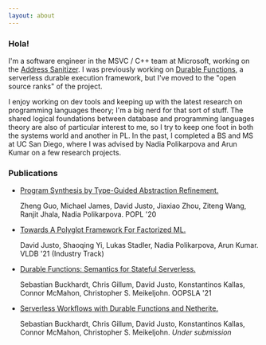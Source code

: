 ```yaml
---
layout: about
---
```


### Hola!

I'm a software engineer in the MSVC / C++ team at Microsoft, working on the [Address Sanitizer](https://learn.microsoft.com/en-us/cpp/sanitizers/asan?view=msvc-170). I was previously working on [Durable Functions](https://learn.microsoft.com/en-us/azure/azure-functions/durable/durable-functions-overview?tabs=in-process%2Cnodejs-v3%2Cv1-model&pivots=csharp), a serverless durable execution framework, but I've moved to the "open source ranks" of the project.

I enjoy working on dev tools and keeping up with the latest research on programming languages theory; I'm a big nerd for that sort of stuff. The shared logical foundations between database and programming languages theory are also of particular interest to me, so I try to keep one foot in both the systems world and another in PL. In the past, I completed a BS and MS at UC San Diego, where I was advised by Nadia Polikarpova and Arun Kumar on a few research projects.

### Publications

- [Program Synthesis by Type-Guided Abstraction Refinement.](https://cseweb.ucsd.edu/~npolikarpova/publications/popl20.pdf)
  <p>Zheng Guo, Michael James, David Justo, Jiaxiao Zhou, Ziteng Wang, Ranjit Jhala, Nadia Polikarpova. POPL '20</p>
- [Towards A Polyglot Framework For Factorized ML.](http://vldb.org/pvldb/vol14/p2918-justo.pdf)
  <p>David Justo, Shaoqing Yi, Lukas Stadler, Nadia Polikarpova, Arun Kumar. VLDB '21 (Industry Track)</p>
- [Durable Functions: Semantics for Stateful Serverless.](https://dl.acm.org/doi/pdf/10.1145/3485510)
  <p>Sebastian Buckhardt, Chris Gillum, David Justo, Konstantinos Kallas, Connor McMahon, Christopher S. Meikeljohn. OOPSLA '21</p>
- [Serverless Workflows with Durable Functions and Netherite.](https://arxiv.org/pdf/2103.00033.pdf)
    <p>Sebastian Buckhardt, Chris Gillum, David Justo, Konstantinos Kallas, Connor McMahon, Christopher S. Meikeljohn. <i>Under submission</i></p>

